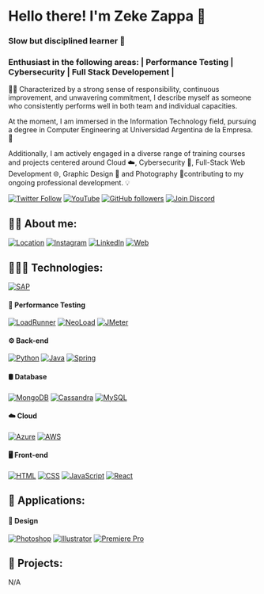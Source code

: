 # Hello there! I'm Zeke Zappa 👋

### Slow but disciplined learner 🐢
### Enthusiast in the following areas: | Performance Testing | Cybersecurity | Full Stack Developement |

🧔🏻 Characterized by a strong sense of responsibility, continuous improvement, and unwavering commitment, I describe myself as someone who consistently performs well in both team and individual capacities.

At the moment, I am immersed in the Information Technology field, pursuing a degree in Computer Engineering at Universidad Argentina de la Empresa. 📖

Additionally, I am actively engaged in a diverse range of training courses and projects centered around Cloud ☁️, Cybersecurity 🔐, Full-Stack Web Development 🌐, Graphic Design 🎨 and Photography 📸contributing to my ongoing professional development. 💡

[![Twitter Follow](https://img.shields.io/twitter/follow/iezappa?style=social)](https://twitter.com/iezappa)
[![YouTube](https://img.shields.io/badge/YouTube-Subscribe-FF0000?style=social&logo=youtube)](https://www.youtube.com/@h4tyr3l)
[![GitHub followers](https://img.shields.io/github/followers/h4tyr3l?style=social)](https://github.com/h4tyr3l)
[![Join Discord](https://img.shields.io/badge/Join%20Discord-5865F2?style=social&logo=discord&label=)](https://discord.gg/8sewdA9B)

## 🙋‍♂️ About me:

[![Location](https://img.shields.io/badge/Location-Argentina-orange?style=for-the-badge&logo=googlemaps&logoColor=white&labelColor=101010)]()
[![Instagram](https://img.shields.io/badge/Instagram-@iezappa-E4405F?style=for-the-badge&logo=instagram&logoColor=white&labelColor=101010)](https://www.instagram.com/iezappa/)
[![LinkedIn](https://img.shields.io/badge/LinkedIn-h4tyr3l-0077B5?style=for-the-badge&logo=linkedin&logoColor=white&labelColor=101010)]([https://www.linkedin.com/in/iezappa/](https://www.linkedin.com/company/h4tyr3l/))
[![Web](https://img.shields.io/badge/Web-h4tyr3l.com.ar-14a1f0?style=for-the-badge&logo=dev.to&logoColor=white&labelColor=101010)](https://h4tyr3l.com.ar)

## 👨🏻‍💻 Technologies:

[![SAP](https://img.shields.io/badge/SAP-0FAAFF?style=for-the-badge&logo=sap&logoColor=white)]()

#### 🚀 Performance Testing

[![LoadRunner](https://img.shields.io/badge/LoadRunner-009639?style=for-the-badge&logoColor=white)]()
[![NeoLoad](https://img.shields.io/badge/NeoLoad-00587A?style=for-the-badge&logoColor=white)]()
[![JMeter](https://img.shields.io/badge/Apache%20JMeter-D22128?style=for-the-badge&logo=apache&logoColor=white)]()

#### ⚙️ Back-end
[![Python](https://img.shields.io/badge/Python-3776AB?style=for-the-badge&logo=python&logoColor=white)]()
[![Java](https://img.shields.io/badge/Java-ED8B00?style=for-the-badge&logo=openjdk&logoColor=white)]()
[![Spring](https://img.shields.io/badge/Spring-6DB33F?style=for-the-badge&logo=spring&logoColor=white)]()
</br>
#### 🛢️ Database
[![MongoDB](https://img.shields.io/badge/MongoDB-47A248?style=for-the-badge&logo=mongodb&logoColor=white)]()
[![Cassandra](https://img.shields.io/badge/Cassandra-1287B1?style=for-the-badge&logo=apache-cassandra&logoColor=white)]()
[![MySQL](https://img.shields.io/badge/MySQL-4479A1?style=for-the-badge&logo=mysql&logoColor=white)]()
</br>
#### ☁️ Cloud
[![Azure](https://img.shields.io/badge/Azure-0078D4?style=for-the-badge&logo=microsoftazure&logoColor=white)]()
[![AWS](https://img.shields.io/badge/AWS-232F3E?style=for-the-badge&logo=amazonaws&logoColor=white)]()
</br>
#### 🖥️ Front-end
[![HTML](https://img.shields.io/badge/HTML5-E34F26?style=for-the-badge&logo=html5&logoColor=white)]()
[![CSS](https://img.shields.io/badge/CSS3-1572B6?style=for-the-badge&logo=css3&logoColor=white)]()
[![JavaScript](https://img.shields.io/badge/JavaScript-F7DF1E?style=for-the-badge&logo=javascript&logoColor=black)]()
[![React](https://img.shields.io/badge/React-20232A?style=for-the-badge&logo=react&logoColor=61DAFB)]()

## 📱 Applications:

#### 🎨 Design

[![Photoshop](https://img.shields.io/badge/Photoshop-31A8FF?style=for-the-badge&logo=adobephotoshop&logoColor=white)]()
[![Illustrator](https://img.shields.io/badge/Illustrator-FF9A00?style=for-the-badge&logo=adobeillustrator&logoColor=white)]()
[![Premiere Pro](https://img.shields.io/badge/Premiere_Pro-9999FF?style=for-the-badge&logo=adobepremierepro&logoColor=white)]()

## 🎯 Projects:

N/A

<!---
h4tyr3l is a special repository ✨ 
--->
